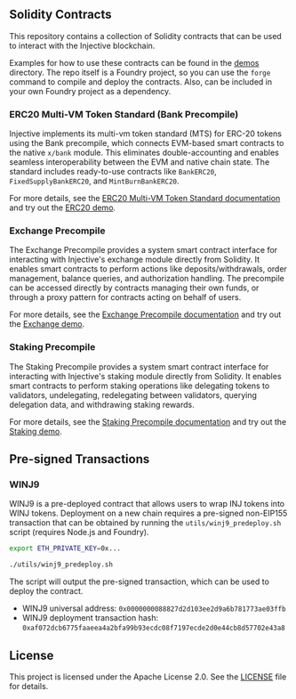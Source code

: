 ## Solidity Contracts

This repository contains a collection of Solidity contracts that can be used to interact with the Injective blockchain.

Examples for how to use these contracts can be found in the [demos](demos) directory. The repo itself is a Foundry project, so you can use the `forge` command to compile and deploy the contracts. Also, can be included in your own Foundry project as a dependency.

### ERC20 Multi-VM Token Standard (Bank Precompile)

Injective implements its multi-vm token standard (MTS) for ERC-20 tokens using the Bank precompile, which connects EVM-based smart contracts to the native `x/bank` module. This eliminates double-accounting and enables seamless interoperability between the EVM and native chain state. The standard includes ready-to-use contracts like `BankERC20`, `FixedSupplyBankERC20`, and `MintBurnBankERC20`.

For more details, see the [ERC20 Multi-VM Token Standard documentation](docs/erc20_multivm_token_standard.md) and try out the [ERC20 demo](demos/erc20/README.md).


### Exchange Precompile

The Exchange Precompile provides a system smart contract interface for interacting with Injective's exchange module directly from Solidity. It enables smart contracts to perform actions like deposits/withdrawals, order management, balance queries, and authorization handling. The precompile can be accessed directly by contracts managing their own funds, or through a proxy pattern for contracts acting on behalf of users.

For more details, see the [Exchange Precompile documentation](docs/exchange_precompile.md) and try out the [Exchange demo](demos/exchange/README.md).


### Staking Precompile

The Staking Precompile provides a system smart contract interface for interacting with Injective's staking module directly from Solidity. It enables smart contracts to perform staking operations like delegating tokens to validators, undelegating, redelegating between validators, querying delegation data, and withdrawing staking rewards.

For more details, see the [Staking Precompile documentation](docs/staking_precompile.md) and try out the [Staking demo](demos/staking/README.md).

## Pre-signed Transactions

### WINJ9

WINJ9 is a pre-deployed contract that allows users to wrap INJ tokens into WINJ tokens. Deployment on a new chain requires a pre-signed non-EIP155 transaction that can be obtained by running the `utils/winj9_predeploy.sh` script (requires Node.js and Foundry).

```bash
export ETH_PRIVATE_KEY=0x...

./utils/winj9_predeploy.sh
```

The script will output the pre-signed transaction, which can be used to deploy the contract.

* WINJ9 universal address: `0x0000000088827d2d103ee2d9a6b781773ae03ffb`
* WINJ9 deployment transaction hash: `0xaf072dcb6775faaeea4a2bfa99b93ecdc08f7197ecde2d0e44cb8d57702e43a8`

## License

This project is licensed under the Apache License 2.0. See the [LICENSE](LICENSE) file for details.
